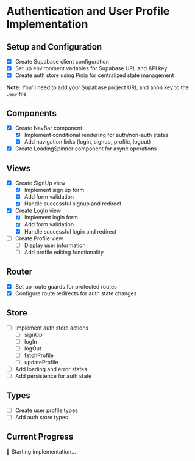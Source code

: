 # Authentication and User Profile Implementation

## Setup and Configuration
- [x] Create Supabase client configuration
- [x] Set up environment variables for Supabase URL and API key
- [x] Create auth store using Pinia for centralized state management

**Note:** You'll need to add your Supabase project URL and anon key to the `.env` file

## Components
- [x] Create NavBar component
  - [x] Implement conditional rendering for auth/non-auth states
  - [x] Add navigation links (login, signup, profile, logout)
- [x] Create LoadingSpinner component for async operations

## Views
- [x] Create SignUp view
  - [x] Implement sign up form
  - [x] Add form validation
  - [x] Handle successful signup and redirect
- [x] Create LogIn view
  - [x] Implement login form
  - [x] Add form validation
  - [x] Handle successful login and redirect
- [ ] Create Profile view
  - [ ] Display user information
  - [ ] Add profile editing functionality

## Router
- [x] Set up route guards for protected routes
- [x] Configure route redirects for auth state changes

## Store
- [ ] Implement auth store actions
  - [ ] signUp
  - [ ] logIn
  - [ ] logOut
  - [ ] fetchProfile
  - [ ] updateProfile
- [ ] Add loading and error states
- [ ] Add persistence for auth state

## Types
- [ ] Create user profile types
- [ ] Add auth store types

## Current Progress
🚀 Starting implementation...
